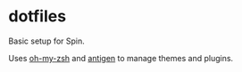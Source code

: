 # dotfiles 

Basic setup for Spin.

Uses [oh-my-zsh](https://ohmyz.sh/) and [antigen](https://github.com/zsh-users/antigen) to manage themes and plugins.
